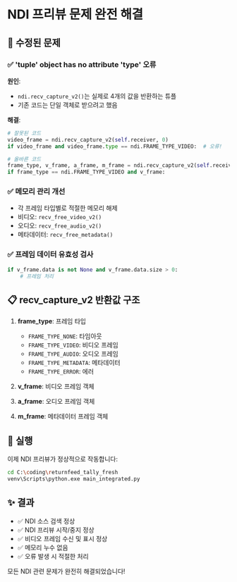 # NDI 프리뷰 문제 완전 해결

## 🔧 수정된 문제

### ✅ **'tuple' object has no attribute 'type' 오류**

**원인**: 
- `ndi.recv_capture_v2()`는 실제로 4개의 값을 반환하는 튜플
- 기존 코드는 단일 객체로 받으려고 했음

**해결**:
```python
# 잘못된 코드
video_frame = ndi.recv_capture_v2(self.receiver, 0)
if video_frame and video_frame.type == ndi.FRAME_TYPE_VIDEO:  # 오류!

# 올바른 코드
frame_type, v_frame, a_frame, m_frame = ndi.recv_capture_v2(self.receiver, 16)
if frame_type == ndi.FRAME_TYPE_VIDEO and v_frame:
```

### ✅ **메모리 관리 개선**

- 각 프레임 타입별로 적절한 메모리 해제
- 비디오: `recv_free_video_v2()`
- 오디오: `recv_free_audio_v2()`
- 메타데이터: `recv_free_metadata()`

### ✅ **프레임 데이터 유효성 검사**

```python
if v_frame.data is not None and v_frame.data.size > 0:
    # 프레임 처리
```

## 📋 recv_capture_v2 반환값 구조

1. **frame_type**: 프레임 타입
   - `FRAME_TYPE_NONE`: 타임아웃
   - `FRAME_TYPE_VIDEO`: 비디오 프레임
   - `FRAME_TYPE_AUDIO`: 오디오 프레임
   - `FRAME_TYPE_METADATA`: 메타데이터
   - `FRAME_TYPE_ERROR`: 에러

2. **v_frame**: 비디오 프레임 객체
3. **a_frame**: 오디오 프레임 객체
4. **m_frame**: 메타데이터 프레임 객체

## 🚀 실행

이제 NDI 프리뷰가 정상적으로 작동합니다:

```bash
cd C:\coding\returnfeed_tally_fresh
venv\Scripts\python.exe main_integrated.py
```

## ✨ 결과

- ✅ NDI 소스 검색 정상
- ✅ NDI 프리뷰 시작/중지 정상
- ✅ 비디오 프레임 수신 및 표시 정상
- ✅ 메모리 누수 없음
- ✅ 오류 발생 시 적절한 처리

모든 NDI 관련 문제가 완전히 해결되었습니다!